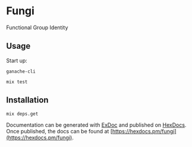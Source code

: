 # Fungi

Functional Group Identity

## Usage

Start up:

```
ganache-cli
```

```
mix test
```

## Installation

```
mix deps.get
```

Documentation can be generated with [ExDoc](https://github.com/elixir-lang/ex_doc)
and published on [HexDocs](https://hexdocs.pm). Once published, the docs can
be found at [https://hexdocs.pm/fungi](https://hexdocs.pm/fungi).

